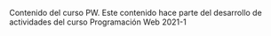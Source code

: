 Contenido del curso PW. Este contenido hace parte del desarrollo de actividades del curso Programación Web 2021-1
